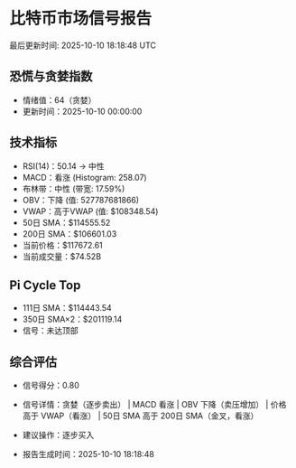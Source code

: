 # 比特币市场信号报告

最后更新时间: 2025-10-10 18:18:48 UTC

## 恐慌与贪婪指数
- 情绪值：64（贪婪）
- 更新时间：2025-10-10 00:00:00

## 技术指标
- RSI(14)：50.14 → 中性
- MACD：看涨 (Histogram: 258.07)
- 布林带：中性 (带宽: 17.59%)
- OBV：下降 (值: 527787681866)
- VWAP：高于VWAP (值: $108348.54)
- 50日 SMA：$114555.52
- 200日 SMA：$106601.03
- 当前价格：$117672.61
- 当前成交量：$74.52B

## Pi Cycle Top
- 111日 SMA：$114443.54
- 350日 SMA×2：$201119.14
- 信号：未达顶部

## 综合评估
- 信号得分：0.80
- 信号详情：贪婪（逐步卖出） | MACD 看涨 | OBV 下降（卖压增加） | 价格高于 VWAP（看涨） | 50日 SMA 高于 200日 SMA（金叉，看涨）
- 建议操作：逐步买入

- 报告生成时间：2025-10-10 18:18:48